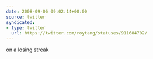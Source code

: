 ```yaml
---
date: 2008-09-06 09:02:14+00:00
source: twitter
syndicated:
- type: twitter
  url: https://twitter.com/roytang/statuses/911684702/
---
```


on a losing streak